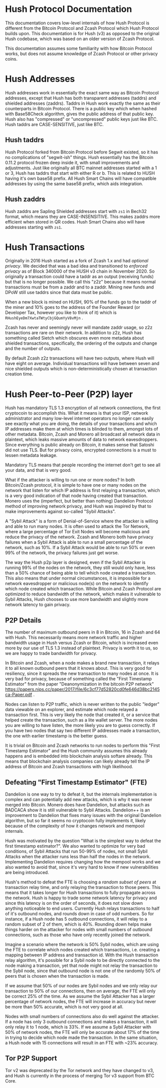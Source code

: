 # Hush Protocol Documentation

This documentation covers low-level internals of how Hush Protocol is different
from the Bitcoin Protocol and Zcash Protocol which Hush Protocol builds upon.
This documentation is for Hush (v3) as opposed to the original Hush codebase, which
was based on an older version of Zcash Protocol.

This documentation assumes some familiarity with how Bitcoin Protocol works, but
does not assume knowledge of Zcash Protocol or other privacy coins.

# Hush Addresses

Hush addresses work in essentially the exact same way as Bitcoin Protocol addresses,
except that Hush has both transparent addresses (taddrs) and shielded addresses (zaddrs).
Taddrs in Hush work exactly the same as their counterparts in Bitcoin Protocol. There is
a public key which when hashed with Base58Check algorithm, gives the public address of
that public key. Hush also has "compressed" or "uncompressed" public keys just like BTC.
Hush taddrs are CASE-SENSITIVE, just like BTC.

## Hush taddrs

Hush Protocol forked from Bitcoin Protocol before Segwit existed, so it has no complications
of "segwit-ish" things. Hush essentially has the Bitcoin 0.11.2 protocol frozen deep inside it,
with small improvements and adjustments. Just like originally all BTC mainnet addresses started with a 1 or 3,
Hush has taddrs that start with either R or b. This is related to HUSH having it's own base58 prefix.
All Hush Smart Chains will have compatible addresses by using the same base58 prefix, which aids
integration.

## Hush zaddrs

Hush zaddrs are Sapling Shielded addresses start with `zs1` in Bech32 format, which means they
are CASE-INSENSITIVE. This makes zaddrs more efficient when stored in QR codes. Hush Smart Chains
also will have addresses starting with `zs1`.

# Hush Transactions

Originally in 2016 Hush started as a fork of Zcash 1.x and had *optional privacy*. We decided that was a bad
idea and transitioned to *enforced privacy* as of Block 340000 of the HUSH v3 chain in November 2020. So originally
a transaction could have a taddr as an output (receiving funds) but that is no longer possible. We call this "z2z"
because it means normal transactions must be from a zaddr and to a zaddr. Mining new funds and DPoW still use taddrs
since that data must be public.

When a new block is mined on HUSH, 90% of the funds go to the taddr of the miner and 10% goes to the address of
the Founder Reward (or Developer Tax, however you like to think of it) which is `RHushEyeDm7XwtaTWtyCbjGQumYyV8vMjn` .

Zcash has never and seemingly never will mandate zaddr usage, so z2z transactions are rare on their network. In addition
to z2z, Hush has something called Sietch which obscures even more metadata about shielded transactions, specifically,
the ordering of the outputs and change and the number of outputs.

By default Zcash z2z transactions will have two outputs, where Hush will have eight on average. Individual transactions
will have between seven and nice shielded outputs which is non-deterministically chosen at transaction creation time.

# Hush Peer-to-Peer (P2P) layer

Hush has mandatory TLS 1.3 encryption of all network connections, the first cryptocoin to accomplish this. What it means
is that your ISP, network administrator and many low-level internet operators no longer can easily see exactly what you
are doing, the details of your transactions and which IP addresses make them at which times is blinded to them, amongst
lots of other metadata. Bitcoin, Zcash and Monero all broadcast all network data in plaintext, which leaks massive amounts
of data to network eavesdroppers. Since everything is public already on Bitcoin, it makes sense that Satoshi did not use
TLS. But for privacy coins, encrypted connections is a must to lessen metadata leakage.

Mandatory TLS means that people recording the internet don't get to see all your data,
and that is very good.

What if the attacker is willing to run one or more nodes?  In both Bitcoin/Zcash protocol, it is simple to have one or many nodes on the network
that listen for which IP address is first relaying a transaction, which is a very good indication of that node having created that transaction.
Monero uses the (imperfect, but better than nothing) Dandelion Protocol method of improving network privacy, and Hush was inspired by that to
make improvements against so-called "Sybil Attacks". 

A "Sybil Attack" is a form of Denial-of-Service where the attacker is willing and able to run many nodes. It is often used to attack the Tor Network,
where a large percentage of Tor Exit Nodes will become malicious and reduce the privacy of the network. Zcash and Monero both have privacy failures
when a Sybil Attack is able to run a small percentage of the network, such as 10%. If a Sybil Attack would be able to run 50% or even 99% of the network,
the privacy failures just get worse.

The way the Hush p2p layer is designed, even if the Sybil Attacker is running 99% of the nodes on the network, they still would only have, less than a 50% chance of being able to tell which node created a transaction. This also means that under normal circumstances, it is impossible for a network eavesdropper or malicious node(s) on the network to identify which node created which transaction. While Bitcoin and Zcash Protocol are optimized to reduce bandwidth of the network, which makes it vulnerable to Sybil Attacks, Hush chooses to use more bandwidth and slightly more network latency to gain privacy.

## P2P Details

The number of maximum outbound peers in 8 in Bitcoin, 16 in Zcash and 64 with Hush. This necessarily means more network traffic and higher bandwidth usage
in Hush versus Zcash or Bitcoin, which is increased even more by our use of TLS 1.3 instead of plaintext. Privacy is worth it to us, so we are happy to trade bandwidth
for privacy.

In Bitcoin and Zcash, when a node makes a brand new transaction, it relays it to all known outbound peers that it knows about. This is very good for resiliency,
since it spreads the new transaction to many nodes at once. It is very bad for privacy, because of something called the "First Timestamp Estimator" from the paper
"Deanonymization in the bitcoin P2P network" https://papers.nips.cc/paper/2017/file/6c3cf77d52820cd0fe646d38bc2145ca-Paper.pdf .


Nodes can listen
to P2P traffic, which is never written to the public "ledger" data viewable on an explorer, and estimate which node relayed a transaction first. This is very
likely the node that created it, or a service that helped create the transaction, such as a lite wallet server. The more nodes you are willing to have listen,
the more likely you are to guess correctly. If you have two nodes that say two different IP addresses made a transaction, the one with earlier timestamp is the
better guess.

It is trivial on Bitcoin and Zcash networks to run nodes to perform this "First Timestamp Estimator" and the Hush community assumes this already happens and is
embedded into blockchain analysis softare already. This means that blockchain analysis companies can likely already tell the IP address of Bitcoin and Zcash
transactions with high likelihood.

## Defeating "First Timestamp Estimator" (FTE)


Dandelion is one way to try to defeat it, but the internals implementation is complex and can potentially add new attacks, which is why it was never merged
into Bitcoin. Monero does have Dandelion, but attacks such as BADCACA show it is still vulnerable to Sybil Attacks. Dandelion++ is an improvement to Dandelion
that fixes many issues with the original Dandelion algorithm, but so far it seems no cryptocoin fully implements it, likely because of the complexity of how
it changes network and mempool internals.

Hush was motivated by the question "What is the simplest way to defeat the first timestamp estimator?". We also wanted to optimize for very bad conditions,
of Sybil Attacks that run 50-99% of nodes, not small Sybil Attacks when the attacker runs less than half the nodes in the network. Implementing Dandelion
requires changing how the mempool works and we also wanted to avoid that, since it's very hard to know if new vulnerabilities are being introduced.

Hush's method to defeat the FTE is choosing a *random subset of peers* at transaction relay time, and only relaying the transaction to those peers.
This means that it takes longer for Hush transactions to fully propagate across the network. Hush is happy to trade some network latency for privacy and since this
latency is on the order of seconds, it does not slow down anything noticeable to end users. Currently Hush relays transactions to half of it's outbound nodes, and rounds
down in case of odd numbers. So for instance, if a Hush node has 5 outbound connections, it will relay to a random subset of 2 of them, which is 40%. Rounding down
helps make things harder on the attacker for nodes with small numbers of outbound connections, such as those who have only recently joined the network.

Imagine a scenario where the network is 50% Sybil nodes, which are using the FTE to correlate which nodes created which transactions, i.e. creating 
a mapping between IP address and transaction id. With the Hush transaction relay algorithm, it's possible for a Sybil node to be directly connected to the node
making a transaction, yet that node might not relay the transaction to the Sybil node, since that outbound node is not one of the randomly 50% of peers that is chosen
when the transaction is made.

If we assume that 50% of our nodes are Sybil nodes and we only relay our transaction to 50% of our connections, then on average, the FTE will only be correct
25% of the time. As we assume the Sybil Attacker has a larger percentage of network nodes, the FTE will increase in accuracy but never be more than 50% accurate, which is
not very good at all.

Nodes with small numbers of connections also do well against the attacker. If a node has only 3 outbound connections and makes a transaction, it will only relay it to 1
node, which is 33%. If we assume a Sybil Attacker with 50% of network nodes, the FTE will only be accurate about 17% of the time in trying to decide which node made the
transaction. In the same situation, a Hush node with 15 connections will result in an FTE with ~23% accuracy.

## Tor P2P Support

Tor v2 was deprecated by the Tor network and they have changed to v3, and Hush is currently in the process of merging Tor v3 support from BTC Core.
